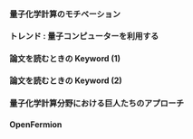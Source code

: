 #### 量子化学計算のモチベーション


#### トレンド : 量子コンピューターを利用する


#### 論文を読むときの Keyword (1)



#### 論文を読むときの Keyword (2)


#### 量子化学計算分野における巨人たちのアプローチ



#### OpenFermion


